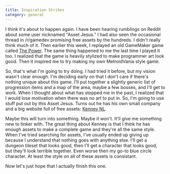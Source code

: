 ```yaml
---
title: Inspiration Strikes
category: general
---
```

I think it's about to happen again. I have been hearing rumblings on Reddit about some user nicknamed "Asset Jesus." I had also seen the occasional thread in /r/gamedev promising free assets by the hundreds. I didn't really think much of it. Then earlier this week, I replayed an old GameMaker game called [The Power](http://sandbox.yoyogames.com/games/33982-the-power). The same thing happened to me the last time I played it too. I realized that the game is heavily stylized to make programmer art look good. Then it inspired me to try making my own MetroidVania style game.

So, that's what I'm going to try doing. I had tried it before, but my vision wasn't clear enough. I'm deciding early on that I don't care if there's nothing unique about this game. I'll put together a slightly generic list of progression items and a map of the area, maybe a few bosses, and I'll get to work. When I thought about what has stopped me in the past, I realized that I would lose motivation when there was no art to put in. So, I'm going to use stuff put out by this Asset Jesus. Turns out he has his own small company and a big website full of free assets: [Kenney NL](http://kenney.nl/).

Maybe this will turn into something. Maybe it won't. It'll give me something new to tinker with. The great thing about Kenney is that I think he has enough assets to make a complete game and they're all the same style. When I've tried searching for assets, I've usually ended up giving up because I understand that nothing goes with anything else. I'll get a dungeon tileset that looks good, then I'll get a character that looks good, but they'll look terrible together. Even worse then my go-to blue circle character. At least the style on all of these assets is consistant.

Now let's just hope that I actually finish this one.
